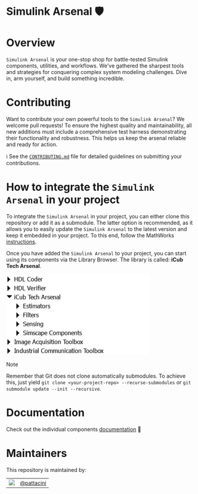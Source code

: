 Simulink Arsenal 🛡️
===================

# Overview
`Simulink Arsenal` is your one-stop shop for battle-tested Simulink components, utilities, and workflows.
We've gathered the sharpest tools and strategies for conquering complex system modeling challenges.
Dive in, arm yourself, and build something incredible.

# Contributing
Want to contribute your own powerful tools to the `Simulink Arsenal`? We welcome pull requests!
To ensure the highest quality and maintainability, all new additions must include a comprehensive test harness demonstrating their functionality and robustness.
This helps us keep the arsenal reliable and ready for action.

ℹ️ See the [`CONTRIBUTING.md`](/.github/CONTRIBUTING.md) file for detailed guidelines on submitting your contributions.

# How to integrate the `Simulink Arsenal` in your project
To integrate the `Simulink Arsenal` in your project, you can either clone this repository or add it as a submodule.
The latter option is recommended, as it allows you to easily update the `Simulink Arsenal` to the latest version and keep it embedded in your project.
To this end, follow the MathWorks [instructions](https://www.mathworks.com/help/simulink/slref/organize-project-into-components-using-submodules.html).

Once you have added the `Simulink Arsenal` to your project, you can start using its components via the Library Browser.
The library is called: **iCub Tech Arsenal**.

![LB](/assets/LB_screenshot.png)

> [!note]
> Remember that Git does not clone automatically submodules.
> To achieve this, just yield `git clone <your-project-repo> --recurse-submodules` or `git submodule update --init --recursive`.

# Documentation
Check out the individual components [documentation](/docs) 📖

# Maintainers
This repository is maintained by:

|                                                                                         |                                            |
| :-------------------------------------------------------------------------------------: | :----------------------------------------: |
| [<img src="https://github.com/pattacini.png" width="40">](https://github.com/pattacini) | [@pattacini](https://github.com/pattacini) |